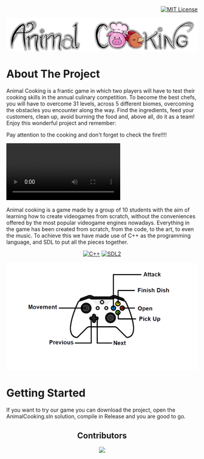 <!-- LICENSE -->
<div align="right">

  [![MIT License][license-shield]][license-url]
</div>
  
  <!-- Make your project stand out with a banner -->
  <a href=""><img src="AnimalCooking\resources\images\Menu\Title.png" alt="ArminC AutoExec"></a>

<!-- What is your project about??? -->
# About The Project
Animal Cooking is a frantic game in which two players will have to test their cooking skills in the annual culinary competition. To become the best chefs, you will have to overcome 31 levels, across 5 different biomes, overcoming the obstacles you encounter along the way. Find the ingredients, feed your customers, clean up, avoid burning the food and, above all, do it as a team! Enjoy this wonderful project and remember:

Pay attention to the cooking and don't forget to check the fire!!!!

<video src="AnimalCooking/resources/AnimalCooking.mp4" controls="false" title="Animal Cooking Trailer"></video>


<!-- Tell the world what are the main technologies/libraries behind this project -->
<!-- ### Built With -->

Animal cooking is a game made by a group of 10 students with the aim of learning how to create videogames from scratch, without the conveniences offered by the most popular videogame engines nowadays.
Everything in the game has been created from scratch, from the code, to the art, to even the music. To achieve this we have made use of C++ as the programming language, and SDL to put all the pieces together. 


<!-- PROJECT SHIELDS -->
<!--
*** I'm using markdown "reference style" links for readability.
*** Reference links are enclosed in brackets [ ] instead of parentheses ( ).
*** See the bottom of this document for the declaration of the reference variables
*** for contributors-url, forks-url, etc. This is an optional, concise syntax you may use.
*** https://www.markdownguide.org/basic-syntax/#reference-style-links
-->
<div align="center">

[![C++][C++.com]][C++-url]
[![SDL2][SDL2.com]][SDL2-url]
<!-- [![Cmake][Cmake.com]][Cmake-url] -->
</div>

<img src="AnimalCooking\resources\ControllerControls.png" alt="ArminC AutoExec">


<!-- What are the steps to get your project up and running? -->
# Getting Started

If you want to try our game you can download the project, open the AnimalCooking.sln solution, compile in Release and you are good to go.

<!-- Let everyone know who made this project possible -->
<h2 align="center">
 Contributors 
</h3>
<p align="center"> 
  <a href="https://github.com/4anotherday/DarkMaze/graphs/contributors">
    <img src="https://contrib.rocks/image?repo=TenByTen-Studios/AnimalCooking"/>
  </a>
</p>


<!-- MARKDOWN LINKS & IMAGES -->
<!-- https://www.markdownguide.org/basic-syntax/#reference-style-links -->

[license-shield]: https://img.shields.io/github/license/othneildrew/Best-README-Template.svg?style=for-the-badge
[license-url]: https://github.com/othneildrew/Best-README-Template/blob/master/LICENSE.txt
[linkedin-shield]: https://img.shields.io/badge/-LinkedIn-black.svg?style=for-the-badge&logo=linkedin&colorB=555

[C++.com]: https://img.shields.io/badge/C%2B%2B-00599C?style=for-the-badge&logo=c%2B%2B&logoColor=white
[C++-url]: https://en.cppreference.com/w/

[SDL2.com]: https://img.shields.io/badge/SDL2-DD0031?style=for-the-badge&logo=
[SDL2-url]: https://www.libsdl.org/

[Cmake.com]: https://img.shields.io/badge/CMake-00D300?style=for-the-badge&logo=cmake&logoColor=white
[Cmake-url]: https://cmake.org/

